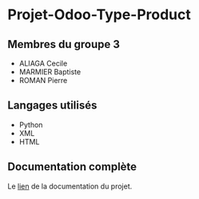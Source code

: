 # Projet-Odoo-Type-Product


## Membres du groupe 3
+ ALIAGA Cecile
+ MARMIER Baptiste
+ ROMAN Pierre

## Langages utilisés
+ Python
+ XML
+ HTML

## Documentation complète
Le [lien](https://RexT2507.github.io/product_type/) de la documentation du projet.
